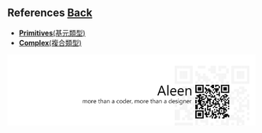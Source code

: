 ## References [**Back**](./../README.md)

- [**Primitives**(基元類型)](./primitives/primitives.md)
- [**Complex**(複合類型)](./complex/complex.md)

<a href="http://aleen42.github.io/" target="_blank" ><img src="./../pic/tail.gif"></a>
